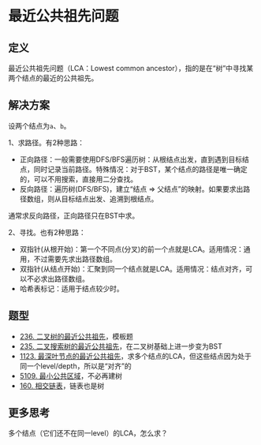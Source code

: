 # 最近公共祖先问题

## 定义

最近公共祖先问题（LCA：Lowest common ancestor），指的是在“树”中寻找某两个结点的最近的公共祖先。

## 解决方案

设两个结点为`a`、`b`。

1、求路径。有2种思路：

- 正向路径：一般需要使用DFS/BFS遍历树：从根结点出发，直到遇到目标结点，同时记录当前路径。特殊情况：对于BST，某个结点的路径是唯一确定的，可以不用搜索，直接用二分查找。
- 反向路径：遍历树(DFS/BFS)，建立“结点 => 父结点”的映射。如果要求出路径数组，则从目标结点出发、追溯到根结点。

通常求反向路径，正向路径只在BST中求。

2、寻找。也有2种思路：

- 双指针(从根开始)：第一个不同点(分叉)的前一个点就是LCA。适用情况：通用，不过需要先求出路径数组。
- 双指针(从结点开始)：汇聚到同一个结点就是LCA。适用情况：结点对齐，可以不必求出路径数组。
- 哈希表标记：适用于结点较少时。

## 题型

- [236. 二叉树的最近公共祖先](https://leetcode-cn.com/problems/lowest-common-ancestor-of-a-binary-tree/)，模板题
- [235. 二叉搜索树的最近公共祖先](https://leetcode-cn.com/problems/lowest-common-ancestor-of-a-binary-search-tree/)，在二叉树基础上进一步变为BST
- [1123. 最深叶节点的最近公共祖先](https://leetcode-cn.com/problems/lowest-common-ancestor-of-deepest-leaves/)，求多个结点的LCA，但这些结点因为处于同一个level/depth，所以是“对齐”的
- [5109. 最小公共区域](https://leetcode-cn.com/problems/smallest-common-region/)，不必再建树
- [160. 相交链表](https://leetcode-cn.com/problems/intersection-of-two-linked-lists/)，链表也是树

## 更多思考

多个结点（它们还不在同一level）的LCA，怎么求？
